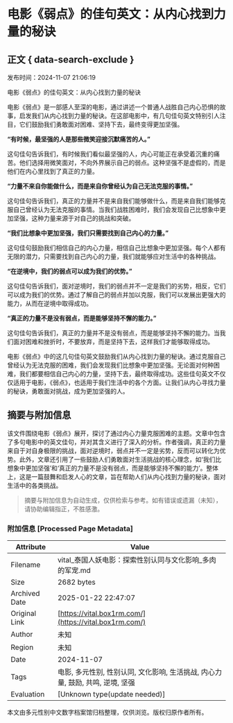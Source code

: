 # 电影《弱点》的佳句英文：从内心找到力量的秘诀

## 正文 { data-search-exclude }


发布时间：2024-11-07 21:06:19

电影《弱点》的佳句英文：从内心找到力量的秘诀

电影《弱点》是一部感人至深的电影，通过讲述一个普通人战胜自己内心恐惧的故事，启发我们从内心找到力量的秘诀。在这部电影中，有几句佳句英文特别引人注目，它们鼓励我们勇敢面对困难、坚持下去，最终变得更加坚强。

**“有时候，最坚强的人是那些微笑迎接沉默痛苦的人。”**

这句佳句告诉我们，有时候我们看似最坚强的人，内心可能正在承受着沉重的痛苦。他们选择用微笑面对，不向外界展示自己的弱点。这种坚强不是虚假的，而是他们在内心里找到了真正的力量。

**“力量不来自你能做什么，而是来自你曾经认为自己无法克服的事情。”**

这句佳句告诉我们，真正的力量并不是来自我们能够做什么，而是来自我们能够克服自己曾经认为无法克服的事情。当我们战胜困难时，我们会发现自己比想象中更加坚强，这种力量来源于对自己的挑战和突破。

**“我们比想象中更加坚强，我们只需要找到自己内心的力量。”**

这句佳句鼓励我们相信自己的内心力量，相信自己比想象中更加坚强。每个人都有无限的潜力，只需要找到自己内心的力量，我们就能够应对生活中的各种挑战。

**“在逆境中，我们的弱点可以成为我们的优势。”**

这句佳句告诉我们，面对逆境时，我们的弱点并不一定是我们的劣势，相反，它们可以成为我们的优势。通过了解自己的弱点并加以克服，我们可以发展出更强大的能力，从而在逆境中取得成功。

**“真正的力量不是没有弱点，而是能够坚持不懈的能力。”**

这句佳句告诉我们，真正的力量并不是没有弱点，而是能够坚持不懈的能力。当我们面对困难和挫折时，不要放弃，而是坚持下去，这样我们才能够取得成功。

电影《弱点》中的这几句佳句英文鼓励我们从内心找到力量的秘诀。通过克服自己曾经认为无法克服的困难，我们会发现我们比想象中更加坚强。无论面对何种困难，我们都要相信自己内心的力量，坚持下去，最终取得成功。这些佳句英文不仅仅适用于电影，《弱点》，也适用于我们生活中的各个方面。让我们从内心寻找力量的秘诀，勇敢面对挑战，成为更加坚强的人。
<!-- tcd_original_link https://vital.box1rm.com/ -->


## 摘要与附加信息

<!-- tcd_abstract -->
该文件围绕电影《弱点》展开，探讨了通过内心力量克服困难的主题。文章中包含了多句电影中的英文佳句，并对其含义进行了深入的分析。作者强调，真正的力量来自于对自身极限的挑战，面对逆境时，弱点并不一定是劣势，反而可以转化为优势。此外，文章还引用了一些鼓励人们勇敢面对生活挑战的核心理念，如‘我们比想象中更加坚强’和‘真正的力量不是没有弱点，而是能够坚持不懈的能力’。整体上，这是一篇鼓舞和启发人心的文章，旨在帮助人们从内心找到力量的秘诀，面对生活中的各类挑战。
<!-- tcd_abstract_end -->

> 摘要与附加信息为自动生成，仅供检索与参考。如有错误或遗漏（未知），请协助编辑指正，不胜感激。

### 附加信息 [Processed Page Metadata]

| Attribute       | Value                                  |
|-----------------|----------------------------------------|
| Filename        | vital_泰国人妖电影：探索性别认同与文化影响_多肉的军宠.md                             |
| Size            | 2682 bytes                           |
| Archived Date   | 2025-01-22 22:47:07                             |
| Original Link   | [https://vital.box1rm.com/](https://vital.box1rm.com/)                       |
| Author          | 未知                               |
| Region          | 未知                               |
| Date            | 2024-11-07                                 |
| Tags            | 电影, 多元性别, 性别认同, 文化影响, 生活挑战, 内心力量, 鼓励, 共鸣, 逆境, 坚强                                 |
| Evaluation            | [Unknown type(update needed)]                                 |
<!-- tcd_table_end -->

本文由多元性别中文数字档案馆归档整理，仅供浏览。版权归原作者所有。
